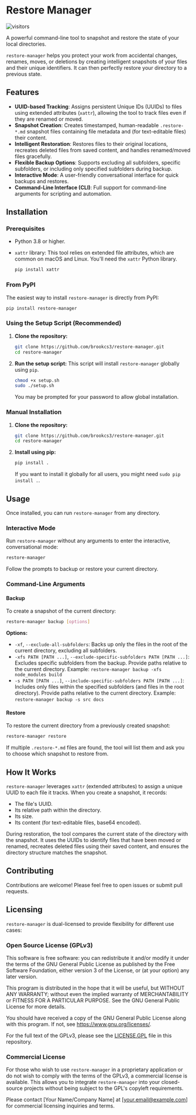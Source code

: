 # Restore Manager

![visitors](https://visitor-badge.glitch.me/badge?page_id=brookcs3.restore-manager&left_color=green&right_color=red)

A powerful command-line tool to snapshot and restore the state of your local directories.

`restore-manager` helps you protect your work from accidental changes, renames, moves, or deletions by creating intelligent snapshots of your files and their unique identifiers. It can then perfectly restore your directory to a previous state.

## Features

-   **UUID-based Tracking**: Assigns persistent Unique IDs (UUIDs) to files using extended attributes (`xattr`), allowing the tool to track files even if they are renamed or moved.
-   **Snapshot Creation**: Creates timestamped, human-readable `.restore-*.md` snapshot files containing file metadata and (for text-editable files) their content.
-   **Intelligent Restoration**: Restores files to their original locations, recreates deleted files from saved content, and handles renamed/moved files gracefully.
-   **Flexible Backup Options**: Supports excluding all subfolders, specific subfolders, or including only specified subfolders during backup.
-   **Interactive Mode**: A user-friendly conversational interface for quick backups and restores.
-   **Command-Line Interface (CLI)**: Full support for command-line arguments for scripting and automation.

## Installation

### Prerequisites

-   Python 3.8 or higher.
-   `xattr` library: This tool relies on extended file attributes, which are common on macOS and Linux. You'll need the `xattr` Python library.

    ```bash
    pip install xattr
    ```

### From PyPI

The easiest way to install `restore-manager` is directly from PyPI:

```bash
pip install restore-manager
```

### Using the Setup Script (Recommended)

1.  **Clone the repository:**
    ```bash
    git clone https://github.com/brookcs3/restore-manager.git
    cd restore-manager
    ```

2.  **Run the setup script:** This script will install `restore-manager` globally using `pip`.
    ```bash
    chmod +x setup.sh
    sudo ./setup.sh
    ```
    You may be prompted for your password to allow global installation.

### Manual Installation

1.  **Clone the repository:**
    ```bash
    git clone https://github.com/brookcs3/restore-manager.git
    cd restore-manager
    ```

2.  **Install using pip:**
    ```bash
    pip install .
    ```
    If you want to install it globally for all users, you might need `sudo pip install .`.

## Usage

Once installed, you can run `restore-manager` from any directory.

### Interactive Mode

Run `restore-manager` without any arguments to enter the interactive, conversational mode:

```bash
restore-manager
```

Follow the prompts to backup or restore your current directory.

### Command-Line Arguments

#### Backup

To create a snapshot of the current directory:

```bash
restore-manager backup [options]
```

**Options:**

-   `-xf`, `--exclude-all-subfolders`: Backs up only the files in the root of the current directory, excluding all subfolders.
-   `-xfs PATH [PATH ...]`, `--exclude-specific-subfolders PATH [PATH ...]`: Excludes specific subfolders from the backup. Provide paths relative to the current directory.
    Example: `restore-manager backup -xfs node_modules build`
-   `-s PATH [PATH ...]`, `--include-specific-subfolders PATH [PATH ...]`: Includes only files within the specified subfolders (and files in the root directory). Provide paths relative to the current directory.
    Example: `restore-manager backup -s src docs`

#### Restore

To restore the current directory from a previously created snapshot:

```bash
restore-manager restore
```

If multiple `.restore-*.md` files are found, the tool will list them and ask you to choose which snapshot to restore from.

## How It Works

`restore-manager` leverages `xattr` (extended attributes) to assign a unique UUID to each file it tracks. When you create a snapshot, it records:

-   The file's UUID.
-   Its relative path within the directory.
-   Its size.
-   Its content (for text-editable files, base64 encoded).

During restoration, the tool compares the current state of the directory with the snapshot. It uses the UUIDs to identify files that have been moved or renamed, recreates deleted files using their saved content, and ensures the directory structure matches the snapshot.

## Contributing

Contributions are welcome! Please feel free to open issues or submit pull requests.

## Licensing

`restore-manager` is dual-licensed to provide flexibility for different use cases:

### Open Source License (GPLv3)

This software is free software: you can redistribute it and/or modify it under the terms of the GNU General Public License as published by the Free Software Foundation, either version 3 of the License, or (at your option) any later version.

This program is distributed in the hope that it will be useful, but WITHOUT ANY WARRANTY; without even the implied warranty of MERCHANTABILITY or FITNESS FOR A PARTICULAR PURPOSE. See the GNU General Public License for more details.

You should have received a copy of the GNU General Public License along with this program. If not, see <https://www.gnu.org/licenses/>.

For the full text of the GPLv3, please see the [LICENSE.GPL](LICENSE.GPL) file in this repository.

### Commercial License

For those who wish to use `restore-manager` in a proprietary application or do not wish to comply with the terms of the GPLv3, a commercial license is available. This allows you to integrate `restore-manager` into your closed-source projects without being subject to the GPL's copyleft requirements.

Please contact [Your Name/Company Name] at [your.email@example.com] for commercial licensing inquiries and terms.

